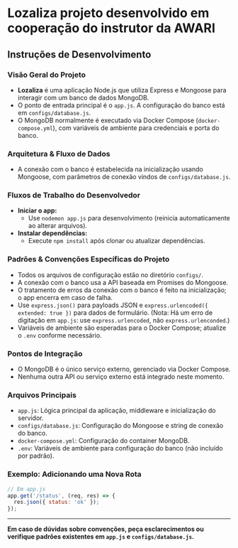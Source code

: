 # Lozaliza projeto desenvolvido em cooperação do instrutor da AWARI

## Instruções de Desenvolvimento

### Visão Geral do Projeto
- **Lozaliza** é uma aplicação Node.js que utiliza Express e Mongoose para interagir com um banco de dados MongoDB.
- O ponto de entrada principal é o `app.js`. A configuração do banco está em `configs/database.js`.
- O MongoDB normalmente é executado via Docker Compose (`docker-compose.yml`), com variáveis de ambiente para credenciais e porta do banco.
### Arquitetura & Fluxo de Dados
- A conexão com o banco é estabelecida na inicialização usando Mongoose, com parâmetros de conexão vindos de `configs/database.js`.

### Fluxos de Trabalho do Desenvolvedor
- **Iniciar o app:**
  - Use `nodemon app.js` para desenvolvimento (reinicia automaticamente ao alterar arquivos).
- **Instalar dependências:**
  - Execute `npm install` após clonar ou atualizar dependências.
### Padrões & Convenções Específicas do Projeto
- Todos os arquivos de configuração estão no diretório `configs/`.
- A conexão com o banco usa a API baseada em Promises do Mongoose.
- O tratamento de erros da conexão com o banco é feito na inicialização; o app encerra em caso de falha.
- Use `express.json()` para payloads JSON e `express.urlencoded({ extended: true })` para dados de formulário. (Nota: Há um erro de digitação em `app.js`: use `express.urlencoded`, não `express.urlenconded`.)
- Variáveis de ambiente são esperadas para o Docker Compose; atualize o `.env` conforme necessário.

### Pontos de Integração
- O MongoDB é o único serviço externo, gerenciado via Docker Compose.
- Nenhuma outra API ou serviço externo está integrado neste momento.

### Arquivos Principais
- `app.js`: Lógica principal da aplicação, middleware e inicialização do servidor.
- `configs/database.js`: Configuração do Mongoose e string de conexão do banco.
- `docker-compose.yml`: Configuração do container MongoDB.
- `.env`: Variáveis de ambiente para configuração do banco (não incluído por padrão).

### Exemplo: Adicionando uma Nova Rota
```js
// Em app.js
app.get('/status', (req, res) => {
  res.json({ status: 'ok' });
});
```

---

**Em caso de dúvidas sobre convenções, peça esclarecimentos ou verifique padrões existentes em `app.js` e `configs/database.js`.**
